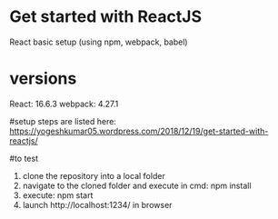 # Get started with ReactJS
React basic setup (using npm, webpack, babel)

# versions
React: 16.6.3
webpack: 4.27.1


#setup steps are listed here:
https://yogeshkumar05.wordpress.com/2018/12/19/get-started-with-reactjs/

#to test
1. clone the repository into a local folder
2. navigate to the cloned folder and execute in cmd:
    npm install
3. execute: npm start
4. launch http://localhost:1234/ in browser
